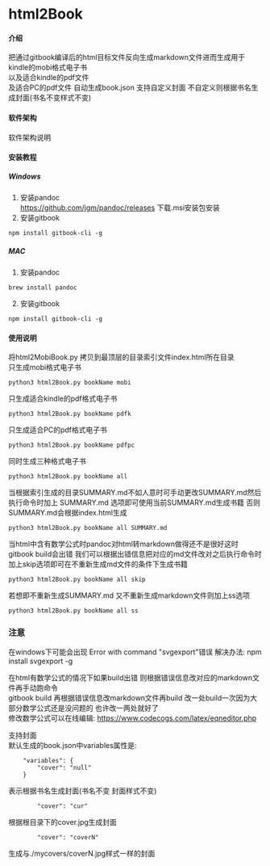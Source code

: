 # html2Book

#### 介绍
把通过gitbook编译后的html目标文件反向生成markdown文件进而生成用于kindle的mobi格式电子书  
以及适合kindle的pdf文件  
及适合PC的pdf文件
自动生成book.json 支持自定义封面 不自定义则根据书名生成封面(书名不变样式不变)
#### 软件架构
软件架构说明


#### 安装教程

##### Windows
1. 安装pandoc  
   https://github.com/jgm/pandoc/releases  下载.msi安装包安装
2. 安装gitbook
```
npm install gitbook-cli -g
```

##### MAC
1. 安装pandoc  
```
brew install pandoc
```
2. 安装gitbook
```
npm install gitbook-cli -g
```

#### 使用说明
将html2MobiBook.py 拷贝到最顶层的目录索引文件index.html所在目录  
只生成mobi格式电子书
```
python3 html2Book.py bookName mobi
```

只生成适合kindle的pdf格式电子书
```
python3 html2Book.py bookName pdfk
```

只生成适合PC的pdf格式电子书
```
python3 html2Book.py bookName pdfpc
```

同时生成三种格式电子书
```
python3 html2Book.py bookName all
```

当根据索引生成的目录SUMMARY.md不如人意时可手动更改SUMMARY.md然后执行命令时加上 SUMMARY.md 选项即可使用当前SUMMARY.md生成书籍 否则SUMMARY.md会根据index.html生成
```
python3 html2Book.py bookName all SUMMARY.md
```

当html中含有数学公式时pandoc对html转markdown做得还不是很好这时gitbook build会出错 我们可以根据出错信息把对应的md文件改对之后执行命令时加上skip选项即可在不重新生成md文件的条件下生成书籍
```
python3 html2Book.py bookName all skip
```

若想即不重新生成SUMMARY.md 又不重新生成markdown文件则加上ss选项
```
python3 html2Book.py bookName all ss
```


### 注意
在windows下可能会出现 Error with command "svgexport"错误
解决办法: npm install svgexport -g

在html有数学公式的情况下如果build出错 则根据错误信息改对应的markdown文件再手动跑命令  
gitbook build
再根据错误信息改markdown文件再build 改一处build一次因为大部分数学公式还是没问题的 也许改一两处就好了  
修改数学公式可以在线编辑: https://www.codecogs.com/latex/eqneditor.php  

支持封面  
默认生成的book.json中variables属性是:  

```
    "variables": {
        "cover": "null"
    }
``` 

表示根据书名生成封面(书名不变 封面样式不变)

```
        "cover": "cur"
```

根据根目录下的cover.jpg生成封面

```
        "cover": "coverN"
```

生成与./mycovers/coverN.jpg样式一样的封面





